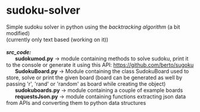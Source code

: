 # sudoku-solver
Simple sudoku solver in python using the <i>backtracking algorithm</i> (a bit modified)<br/>
(currently only text based (working on it))<br/><br/>
<i><b>src_code:</b></i><br/>
&nbsp;&nbsp;&nbsp;&nbsp;&nbsp;&nbsp;<b>sudokumod.py</b>    -> module containing methods to solve sudoku, print it to the console or generate it using this API: https://github.com/berto/sugoku<br/>
&nbsp;&nbsp;&nbsp;&nbsp;&nbsp;&nbsp;<b>SudokuBoard.py</b>  -> Module containing the class SudokuBoard used to store, solve or print the given board (board can be generated as well by passing 'r', 'rand' or 'random' as board while creating the object)<br/>
&nbsp;&nbsp;&nbsp;&nbsp;&nbsp;&nbsp;<b>sudokuboards.py</b> -> module containing a couple of example boards<br/>
&nbsp;&nbsp;&nbsp;&nbsp;&nbsp;&nbsp;<b>requestsJson.py</b>  -> module containing functions extracting json data from APIs and converting them to python data structures
